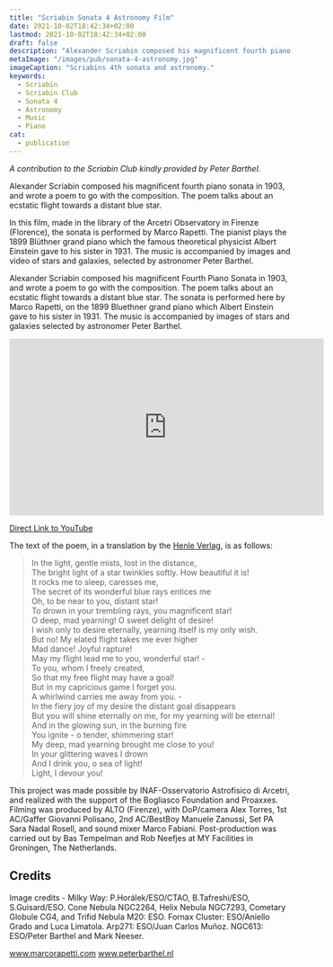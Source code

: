 ```yaml
---
title: "Scriabin Sonata 4 Astronomy Film"
date: 2021-10-02T18:42:34+02:00
lastmod: 2021-10-02T18:42:34+02:00
draft: false
description: "Alexander Scriabin composed his magnificent fourth piano sonata in 1903, and wrote a poem to go with the composition. The poem talks about an ecstatic flight towards a distant blue star. In this film, made in the library of the Arcetri Observatory in Firenze (Florence), the sonata is performed by Marco Rapetti."
metaImage: "/images/pub/sonata-4-astronomy.jpg" 
imageCaption: "Scriabins 4th sonata and astronomy."
keywords:
  - Scriabin
  - Scriabin Club
  - Sonata 4
  - Astronomy
  - Music
  - Piano
cat:
  - publication
---
```



*A contribution to the Scriabin Club kindly provided by Peter Barthel.*

Alexander Scriabin composed his magnificent fourth piano sonata in 1903, and wrote a poem to go with the composition. The poem talks about an ecstatic flight towards a distant blue star.

In this film, made in the library of the Arcetri Observatory in Firenze (Florence), the sonata is performed by Marco Rapetti. The pianist plays the 1899 Blüthner grand piano which the famous theoretical physicist Albert Einstein gave to his sister in 1931. The music is accompanied by images and video of stars and galaxies, selected by astronomer Peter Barthel.

Alexander Scriabin composed his magnificent Fourth Piano Sonata in 1903, and wrote a poem to go with the composition. The poem talks about an ecstatic flight towards a distant blue star. The sonata is performed here by Marco Rapetti, on the 1899 Bluethner grand piano which Albert Einstein gave to his sister in 1931. The music is accompanied by images of stars and galaxies selected by astronomer Peter Barthel.

<iframe width="560" height="315" src="https://www.youtube.com/embed/xIQm05WcNGo" title="YouTube video player" frameborder="0" allow="accelerometer; autoplay; clipboard-write; encrypted-media; gyroscope; picture-in-picture" allowfullscreen></iframe>

[Direct Link to YouTube](https://www.youtube.com/watch?v=xIQm05WcNGo)

The text of the poem, in a translation by the [Henle Verlag](https://www.henle.de/en/detail/?Title=Piano+Sonata+no.+4+F+sharp+major+op.+30_1110), is as follows:

> In the light, gentle mists, lost in the distance,<br>
> The bright light of a star twinkles softly. How beautiful it is!<br>
> It rocks me to sleep, caresses me,<br>
> The secret of its wonderful blue rays entices me <br>
> Oh, to be near to you, distant star!<br>
> To drown in your trembling rays, you magnificent star!<br>
> O deep, mad yearning! O sweet delight of desire!<br>
> I wish only to desire eternally, yearning itself is my only wish.<br>
> But no! My elated flight takes me ever higher <br>
> Mad dance! Joyful rapture!<br>
> May my flight lead me to you, wonderful star! -<br>
> To you, whom I freely created,<br>
> So that my free flight may have a goal!<br>
> But in my capricious game I forget you.<br>
> A whirlwind carries me away from you. -<br>
> In the fiery joy of my desire the distant goal disappears <br>
> But you will shine eternally on me, for my yearning will be eternal!<br>
> And in the glowing sun, in the burning fire<br>
> You ignite - o tender, shimmering star!<br>
> My deep, mad yearning brought me close to you!<br>
> In your glittering waves I drown <br>
> And I drink you, o sea of light!<br>
> Light, I devour you!<br>

This project was made possible by INAF-Osservatorio Astrofisico di Arcetri, and realized with the support of the Bogliasco Foundation and Proaxxes. Filming was produced by ALTO (Firenze), with DoP/camera Alex Torres, 1st AC/Gaffer Giovanni Polisano, 2nd AC/BestBoy Manuele Zanussi, Set PA Sara Nadal Rosell, and sound mixer Marco Fabiani. Post-production was carried out by Bas Tempelman and Rob Neefjes at MY Facilities in Groningen, The Netherlands.

## Credits

Image credits - Milky Way: P.Horálek/ESO/CTAO, B.Tafreshi/ESO, S.Guisard/ESO. Cone Nebula NGC2264, Helix Nebula NGC7293, Cometary Globule CG4, and Trifid Nebula M20: ESO. Fornax Cluster: ESO/Aniello Grado and Luca Limatola. Arp271: ESO/Juan Carlos Muñoz. NGC613: ESO/Peter Barthel and Mark Neeser.

www.marcorapetti.com
www.peterbarthel.nl
